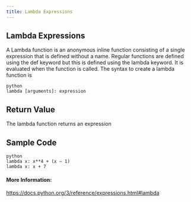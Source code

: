 ```yaml
---
title: Lambda Expressions
---
```

## Lambda Expressions

A Lambda function is an anonymous inline function consisting of a single expression that is defined without a name. Regular functions are defined using the def keyword but this is defined using the lambda keyword. It is evaluated when the function is called. 
The syntax to create a lambda function is 
```
python
lambda [arguments]: expression
```


<!-- The article goes here, in GitHub-flavored Markdown. Feel free to add YouTube videos, images, and CodePen/JSBin embeds  -->
## Return Value
The lambda function returns an expression

## Sample Code
```
python
lambda x: x**4 + (x – 1)
lambda x: x + 7
```

#### More Information:
https://docs.python.org/3/reference/expressions.html#lambda
